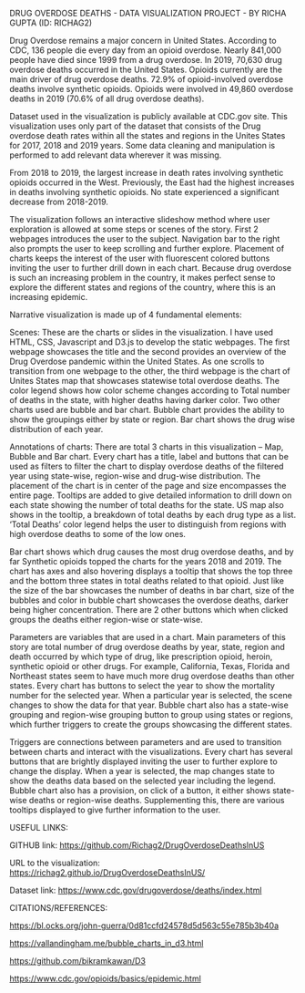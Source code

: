 DRUG OVERDOSE DEATHS - DATA VISUALIZATION PROJECT - BY RICHA GUPTA (ID: RICHAG2)

Drug Overdose remains a major concern in United States. According to CDC, 136 people die every day from an opioid overdose. Nearly 841,000 people have died since 1999 from a drug overdose. In 2019, 70,630 drug overdose deaths occurred in the United States. 
Opioids currently are the main driver of drug overdose deaths. 72.9% of opioid-involved overdose deaths involve synthetic opioids. Opioids were involved in 49,860 overdose deaths in 2019 (70.6% of all drug overdose deaths). 

Dataset used in the visualization is publicly available at CDC.gov site. This visualization uses only part of the dataset that consists of the Drug overdose death rates within all the states and regions in the Unites States for 2017, 2018 and 2019 years. Some data cleaning and manipulation is performed to add relevant data wherever it was missing.


From 2018 to 2019, the largest increase in death rates involving synthetic opioids occurred in the West. Previously, the East had the highest increases in deaths involving synthetic opioids. No state experienced a significant decrease from 2018-2019.


The visualization follows an interactive slideshow method where user exploration is allowed at some steps or scenes of the story. First 2 webpages introduces the user to the subject. Navigation bar to the right also prompts the user to keep scrolling and further explore. Placement of charts keeps the interest of the user with fluorescent colored buttons inviting the user to further drill down in each chart. 
Because drug overdose is such an increasing problem in the country, it makes perfect sense to explore the different states and regions of the country, where this is an increasing epidemic.


Narrative visualization is made up of 4 fundamental elements:


Scenes: These are the charts or slides in the visualization. I have used HTML, CSS, Javascript and D3.js to develop the static webpages. The first webpage showcases the title and the second provides an overview of the Drug Overdose pandemic within the United States. As one scrolls to transition from one webpage to the other, the third webpage is the chart of Unites States map that showcases statewise total overdose deaths. The color legend shows how color scheme changes according to Total number of deaths in the state, with higher deaths having darker color. Two other charts used are bubble and bar chart. Bubble chart provides the ability to show the groupings either by state or region. Bar chart shows the drug wise distribution of each year.


Annotations of charts: There are total 3 charts in this visualization – Map, Bubble and Bar chart. Every chart has a title, label and buttons that can be used as filters to filter the chart to display overdose deaths of the filtered year using state-wise, region-wise and drug-wise distribution. The placement of the chart is in center of the page and size encompasses the entire page. Tooltips are added to give detailed information to drill down on each state showing the number of total deaths for the state. US map also shows in the tooltip, a breakdown of total deaths by each drug type as a list. ‘Total Deaths’ color legend helps the user to distinguish from regions with high overdose deaths to some of the low ones.


Bar chart shows which drug causes the most drug overdose deaths, and by far Synthetic opioids topped the charts for the years 2018 and 2019. The chart has axes and also hovering displays a tooltip that shows the top three and the bottom three states in total deaths related to that opioid. Just like the size of the bar showcases the number of deaths in bar chart, size of the bubbles and color in bubble chart showcases the overdose deaths, darker being higher concentration. There are 2 other buttons which when clicked groups the deaths either region-wise or state-wise.


Parameters are variables that are used in a chart. Main parameters of this story are total number of drug overdose deaths by year, state, region and death occurred by which type of drug, like prescription opioid, heroin, synthetic opioid or other drugs. For example, California, Texas, Florida and Northeast states seem to have much more drug overdose deaths than other states. Every chart has buttons to select the year to show the mortality number for the selected year. When a particular year is selected, the scene changes to show the data for that year. Bubble chart also has a state-wise grouping and region-wise grouping button to group using states or regions, which further triggers to create the groups showcasing the different states. 


Triggers are connections between parameters and are used to transition between charts and interact with the visualizations. Every chart has several buttons that are brightly displayed inviting the user to further explore to change the display. When a year is selected, the map changes state to show the deaths data based on the selected year including the legend. Bubble chart also has a provision, on click of a button, it either shows state-wise deaths or region-wise deaths. Supplementing this, there are various tooltips displayed to give further information to the user.


USEFUL LINKS:

GITHUB link: https://github.com/Richag2/DrugOverdoseDeathsInUS

URL to the visualization: https://richag2.github.io/DrugOverdoseDeathsInUS/

Dataset link: https://www.cdc.gov/drugoverdose/deaths/index.html

CITATIONS/REFERENCES:

https://bl.ocks.org/john-guerra/0d81ccfd24578d5d563c55e785b3b40a

https://vallandingham.me/bubble_charts_in_d3.html

https://github.com/bikramkawan/D3

https://www.cdc.gov/opioids/basics/epidemic.html
